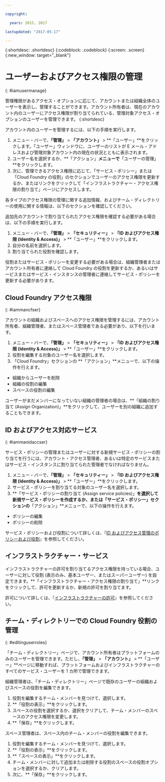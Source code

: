 ```yaml
---

copyright:

  years: 2015, 2017

lastupdated: "2017-05-17"

---
```


{:shortdesc: .shortdesc}
{:codeblock: .codeblock}
{:screen: .screen}
{:new_window: target="_blank"}

# ユーザーおよびアクセス権限の管理
{: #iamusermanage}

管理権限があるアクセス・オプションに応じて、アカウントまたは組織全体のユーザーを表示し、管理することができます。アカウント所有者は、現在のアカウント内のユーザーにアクセス権限が割り当てられている、管理対象アクセス・オプションのユーザーを管理できます。
{:shortdesc}

アカウント内のユーザーを管理するには、以下の手順を実行します。

1. メニュー・バーで、**「管理」** &gt; **「アカウント」** &gt; **「ユーザー」**をクリックします。「ユーザー」ウィンドウに、ユーザーのリストが E メール・アドレスおよび管理対象アカウント内の現在の状況とともに表示されます。 
2. ユーザー名を選択するか、**「アクション」**メニューで**「ユーザーの管理」**をクリックします。 
3. 次に、管理できるアクセス権限に応じて、「サービス・ポリシー」または「Cloud Foundry の役割」のセクションでユーザーのアクセス権限を更新するか、またはリンクをクリックして「インフラストラクチャー・アクセス権限の割り当て」ページにアクセスします。

各タイプのアクセス権限の管理に関する追加情報、およびチーム・ディレクトリーの使用に関する情報は、以下のセクションを確認してください。

追加先のアカウントで割り当てられたアクセス権限を確認する必要がある場合は、以下の手順を実行します。

1. メニュー・バーで、**「管理」** &gt; **「セキュリティー」** &gt; **「ID およびアクセス権限 (Identity & Access)」** &gt; **「ユーザー」**をクリックします。 
2. 自分の名前を選択します。 
3. 割り当てられた役割を確認します。

役割またはサービス・ポリシーを変更する必要がある場合は、組織管理者またはアカウント所有者に連絡して Cloud Foundry の役割を更新するか、あるいはサービスまたはサービス・インスタンスの管理者に連絡してサービス・ポリシーを更新する必要があります。

## Cloud Foundry アクセス権限
{: #iammancfser}

アカウントの組織およびスペースへのアクセス権限を管理するには、アカウント所有者、組織管理者、またはスペース管理者である必要があり、以下を行います。

1. メニュー・バーで、**「管理」** &gt; **「セキュリティー」** &gt; **「ID およびアクセス権限 (Identity & Access)」** &gt; **「ユーザー」**をクリックします。 
2. 役割を編集する対象のユーザー名を選択します。
3. 「Cloud Foundry」セクションの **「アクション」**メニューで、以下の操作を行えます。

  * 組織からユーザーを削除
  * 組織の役割の編集
  * スペースの役割の編集

ユーザーがまだメンバーになっていない組織の管理者の場合は、**「組織の割り当て (Assign Organization)」**をクリックして、ユーザーを別の組織に追加することもできます。 


## ID およびアクセス対応サービス
{: #iammanidaccser}

サービス・ポリシーの管理またはユーザーに対する新規サービス・ポリシーの割り当てを行うには、アカウント・アクセス管理者、あるいは特定のサービスまたはサービス・インスタンスに割り当てられた管理者でなければなりません。

1. メニュー・バーで、**「管理」** &gt; **「セキュリティー」** &gt; **「ID およびアクセス権限 (Identity & Access)」** &gt; **「ユーザー」**をクリックします。 
2. サービス・ポリシーを割り当てる対象のユーザー名を選択します。
3. **「サービス・ポリシーの割り当て (Assign service policies)」**を選択して新規サービス・ポリシーを作成するか、または「サービス・ポリシー」セクションの**「アクション」**メニューで、以下の操作を行えます。
  
  * ポリシーの編集
  * ポリシーの削除

サービス・ポリシーおよび役割について詳しくは、『[ID およびアクセス管理のポリシーおよび役割](/docs/iam/users_roles.html#iamusermanpol)』を参照してください。

## インフラストラクチャー・サービス

インフラストラクチャーの許可を割り当てるアクセス権限を持っている場合、ユーザーに対して役割 (表示のみ、基本ユーザー、またはスーパーユーザー) を設定できます。**「インフラストラクチャー・アクセス権限の割り当て」**リンクをクリックして、許可を更新するか、新規の許可を割り当てます。

許可について詳しくは、『[インフラストラクチャーの許可](/docs/iam/users_roles.html#infrapermissions)』を参照してください。

## チーム・ディレクトリーでの Cloud Foundry 役割の管理
{: #editinguserroles}

「チーム・ディレクトリー」ページで、アカウント所有者はプラットフォームのみのユーザーを管理できます。ただし、**「管理」** &gt; **「アカウント」** &gt; **「ユーザー」**ページに移動すれば、プラットフォームおよびインフラストラクチャーのすべてのサービス・ユーザーを 1 カ所で管理できます。

組織管理者は、「チーム・ディレクトリー」ページで既存のユーザーの組織およびスペースの役割を編集できます。

1. 役割を編集するチーム・メンバーを見つけて、選択します。
2. **「役割の表示」**をクリックします。
3. スペースの役割を選択するか、選択をクリアして、チーム・メンバーのスペースのアクセス権限を変更します。
4. **「保存」**をクリックします。

スペース管理者は、スペース内のチーム・メンバーの役割を編集できます。

1. 役割を編集するチーム・メンバーを見つけて、選択します。
2. **「役割の表示」**をクリックします。
3. **「スペースの表示」**をクリックします。
4. チーム・メンバーに対して追加または削除する役割のスペースの役割オプションを選択するか、クリアします。
5. 次に、**「保存」**をクリックします。
